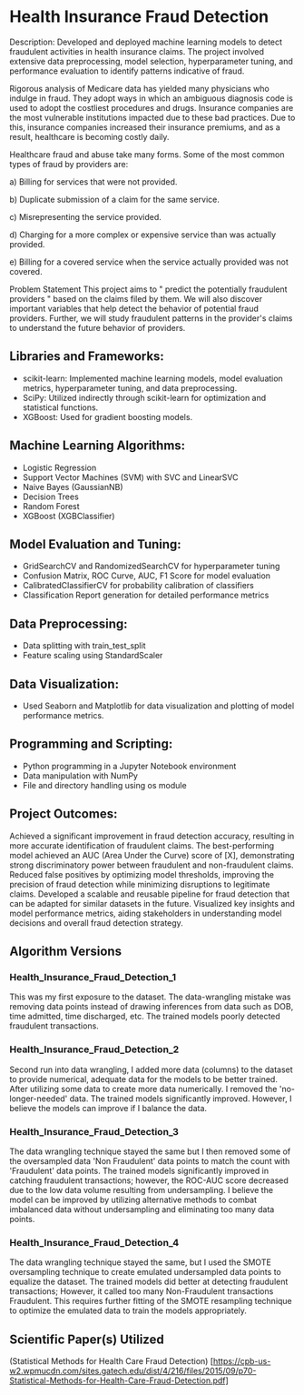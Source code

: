 # Health Insurance Fraud Detection

Description: Developed and deployed machine learning models to detect fraudulent activities in health insurance claims. The project involved extensive data preprocessing, model selection, hyperparameter tuning, and performance evaluation to identify patterns indicative of fraud.

Rigorous analysis of Medicare data has yielded many physicians who indulge in fraud. They adopt ways in which an ambiguous diagnosis code is used to adopt the costliest procedures and drugs. Insurance companies are the most vulnerable institutions impacted due to these bad practices. Due to this, insurance companies increased their insurance premiums, and as a result, healthcare is becoming costly daily.

Healthcare fraud and abuse take many forms. Some of the most common types of fraud by providers are:

a) Billing for services that were not provided.

b) Duplicate submission of a claim for the same service.

c) Misrepresenting the service provided.

d) Charging for a more complex or expensive service than was actually provided.

e) Billing for a covered service when the service actually provided was not covered.

Problem Statement
This project aims to " predict the potentially fraudulent providers " based on the claims filed by them. We will also discover important variables that help detect the behavior of potential fraud providers. Further, we will study fraudulent patterns in the provider's claims to understand the future behavior of providers.


## Libraries and Frameworks:

- scikit-learn: Implemented machine learning models, model evaluation metrics, hyperparameter tuning, and data preprocessing.
- SciPy: Utilized indirectly through scikit-learn for optimization and statistical functions.
- XGBoost: Used for gradient boosting models.

## Machine Learning Algorithms:

- Logistic Regression
- Support Vector Machines (SVM) with SVC and LinearSVC
- Naive Bayes (GaussianNB)
- Decision Trees
- Random Forest
- XGBoost (XGBClassifier)

## Model Evaluation and Tuning:

- GridSearchCV and RandomizedSearchCV for hyperparameter tuning
- Confusion Matrix, ROC Curve, AUC, F1 Score for model evaluation
- CalibratedClassifierCV for probability calibration of classifiers
- Classification Report generation for detailed performance metrics

## Data Preprocessing:
- Data splitting with train_test_split
- Feature scaling using StandardScaler

## Data Visualization:

- Used Seaborn and Matplotlib for data visualization and plotting of model performance metrics.

## Programming and Scripting:

- Python programming in a Jupyter Notebook environment
- Data manipulation with NumPy
- File and directory handling using os module

## Project Outcomes:

Achieved a significant improvement in fraud detection accuracy, resulting in more accurate identification of fraudulent claims.
The best-performing model achieved an AUC (Area Under the Curve) score of [X], demonstrating strong discriminatory power between fraudulent and non-fraudulent claims.
Reduced false positives by optimizing model thresholds, improving the precision of fraud detection while minimizing disruptions to legitimate claims.
Developed a scalable and reusable pipeline for fraud detection that can be adapted for similar datasets in the future.
Visualized key insights and model performance metrics, aiding stakeholders in understanding model decisions and overall fraud detection strategy.

## Algorithm Versions 
### Health_Insurance_Fraud_Detection_1
This was my first exposure to the dataset. The data-wrangling mistake was removing data points instead of drawing inferences from data such as DOB, time admitted, time discharged, etc. The trained models poorly detected fraudulent transactions.

### Health_Insurance_Fraud_Detection_2
Second run into data wrangling, I added more data (columns) to the dataset to provide numerical, adequate data for the models to be better trained. After utilizing some data to create more data numerically. I removed the 'no-longer-needed' data. The trained models significantly improved. However, I believe the models can improve if I balance the data.

### Health_Insurance_Fraud_Detection_3
The data wrangling technique stayed the same but I then removed some of the oversampled data 'Non Fraudulent' data points to match the count with 'Fraudulent' data points. The trained models significantly improved in catching fraudulent transactions; however, the ROC-AUC score decreased due to the low data volume resulting from undersampling. I believe the model can be improved by utilizing alternative methods to combat imbalanced data without undersampling and eliminating too many data points.

### Health_Insurance_Fraud_Detection_4
The data wrangling technique stayed the same, but I used the SMOTE oversampling technique to create emulated undersampled data points to equalize the dataset. The trained models did better at detecting fraudulent transactions; However, it called too many Non-Fraudulent transactions Fraudulent. This requires further fitting of the SMOTE resampling technique to optimize the emulated data to train the models appropriately.

## Scientific Paper(s) Utilized
(Statistical Methods for Health Care Fraud Detection) [https://cpb-us-w2.wpmucdn.com/sites.gatech.edu/dist/4/216/files/2015/09/p70-Statistical-Methods-for-Health-Care-Fraud-Detection.pdf]
